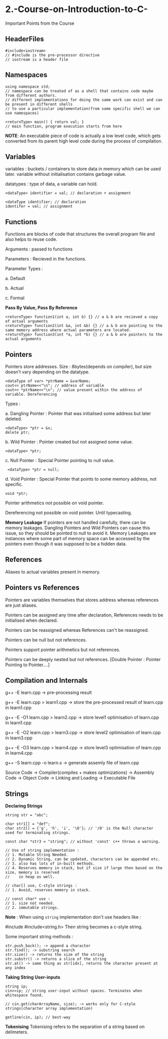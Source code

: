 # 2.-Course-on-Introduction-to-C-
Important Points from the Course

## HeaderFiles
```
#include<iostream>
// #include is the pre-processor directive
// iostream is a header file
```

## Namespaces
```
using namespace std;
// namespace can be treated of as a shell that contains code maybe from different authors.
// different implementations for doing the same work can exist and can be present in different shells
// to use a particular implementation(from some specific shell we can use namespaces)
```

```
<returnType> main() { return val; }
// main function, program execution starts from here
```

**NOTE**: An executable piece of code is actually a low level code, which gets converted from its parent high level code during the process of compilation.

## Variables
variables : buckets / containers to store data in memory which can be used later.
variable without initialisation contains garbage value.

datatypes : type of data, a variable can hold.
```
<dataType> identifier = val; // declaration + assignment
```
```
<dataType identifier; // declaration
identifer = val; // assignment
```

## Functions
Functions are blocks of code that structures the overall program file and also helps to reuse code.

Arguments : passed to functions

Parameters : Recieved in the functions.

Parameter Types :

a. Default

b. Actual

c. Formal

**Pass By Value, Pass By Reference**
```
<returnType> function1(int a, int b) {} // a & b are recieved a copy of actual arguments
<returnType> function2(int &a, int &b) {} // a & b are pointing to the same memory address where actual parameters are located.
<returnType> function3(int *a, int *b) {} // a & b are pointers to the actual arguments
```


## Pointers
Pointers store addresses. Size : 8bytes(depends on compiler), but size doesn't vary depending on the datatype. 

```
<dataType of var> *ptrName = &varName; 
cout<< ptrName<<"\n"; // address of variable
cout<< *ptrName<<"\n"; // value present within the address of variable. Dereferencing
```

Types : 

a. Dangling Pointer : Pointer that was initialised some address but later deleted. 
   ```
   <dataType> *ptr = &x;
   delete ptr;
   ```

b. Wild Pointer : Pointer created but not assigned some value.
   ```
   <dataType> *ptr;
   ```
c. Null Pointer : Special Pointer pointing to null value.
   ```
    <dataType> *ptr = null;
   ```

d. Void Pointer : Special Pointer that points to some memory address, not specific.
   ```
   void *ptr;
   ```
   Pointer arithmetics not possible on void pointer.

   Dereferencing not possible on void pointer. Until typecasting.

**Memory Leakage** 
If pointers are not handled carefully, there can be memory leakages. 
Dangling Pointers and Wild Pointers can cause this issue, so they should be pointed to null to avoid it.
Memory Leakages are instances where some part of memory space can be accessed by the pointers even though it was supposed to be a hidden data.

 ## References
 Aliases to actual variables present in memory.

 ## Pointers vs References
 Pointers are variables themselves that stores address whereas references are just aliases.

 Pointers can be assigned any time after declaration, References needs to be initialised when declared.

 Pointers can be reassigned whereas References can't be reassigned.

 Pointers can be null but not references.

 Pointers support pointer arithmetics but not references.

 Pointers can be deeply nested but not references. [Double Pointer : Pointer Pointing to Pointer....]

 ## Compilation and Internals
 g++ -E learn.cpp -> pre-processing result

 g++ -E learn.cpp > learn1.cpp -> store the pre-processed result of learn.cpp in learn1.cpp

 g++ -E -O1 learn.cpp > learn2.cpp -> store level1 optimisation of learn.cpp in learn1.cpp

 g++ -E -O2 learn.cpp > learn3.cpp -> store level2 optimisation of learn.cpp in learn3.cpp

 g++ -E -O3 learn.cpp > learn4.cpp -> store level3 optimisation of learn.cpp in learn4.cpp

 g++ -S learn.cpp -o learn.s -> generate assemly file of learn.cpp

 Source Code -> Compiler(compiles + makes optimizations) -> Assembly Code -> Object Code -> Linking and Loading -> Executable File 

 ## Strings
 **Declaring Strings**
 ```
 string str = "abc";

 char str1[] = "def";
 char str2[] = {'g', 'h', 'i', '\0'}; // '/0' is the Null character used for terminating strings.

 const char *str3 = "string"; // without 'const' c++ throws a warning. 
 
 // Use of string implementation : 
 // 1. Mutable String Needed.
 // 2. Dynamic String, can be updated, characters can be appended etc.
 // 3. also has lots of in-built methods.
 // 4. Reserves memory in stack, but if size if large then based on the size, memory is reserved 
 //    in heap as well. 

 // char[] use, C-style strings : 
 // 1. Avoid, reserves memory in stack.

 // const char* use :
 // 1. size not needed.
 // 2. immutable strings. 
 ```

 **Note** : When using `string` implementation don't use headers like : 

 #include<cstring>
 #include<string.h>
 Then string becomes a c-style string.

 Some important string methods : 
 ```
 str.push_back(); -> append a character
 str.find(); -> substring search
 str.size() -> returns the size of the string
 str.substr() -> returns a slice of the string
 str.at() -> same thing as str[idx], returns the character present at any index 
 ```

 **Taking String User-inputs**
 ```
 string ip;
 cin>>ip; // string user-input without spaces. Terminates when whitespace found.

 // cin.get(charArrayName, size); -> works only for C-style strings(character array implementation)

 getline(cin, ip); // best-way
 ```


 **Tokenising**
 Tokenising refers to the separation of a string based on delimeters.

